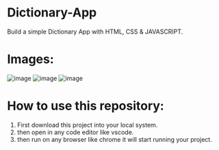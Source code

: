 # Dictionary-App
Build a simple Dictionary App with HTML, CSS &amp; JAVASCRIPT.

# Images:

![image](https://github.com/adarsh206/Dictionary-App/assets/76390366/18ba8f2c-8e48-424d-a66a-fb4444770faa)
![image](https://github.com/adarsh206/Dictionary-App/assets/76390366/b2fcca8c-68f6-4568-b27e-3438d5beffe7)
![image](https://github.com/adarsh206/Dictionary-App/assets/76390366/3ad34e17-3a85-4374-966a-04fb16627b8f)

# How to use this repository:
1. First download this project into your local system.
2. then open in any code editor like vscode.
3. then run on any browser like chrome it will start running your project.
